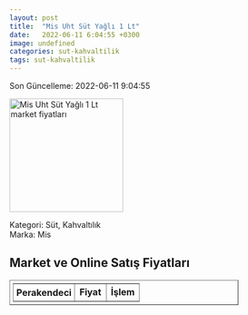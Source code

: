 ```yaml
---
layout: post
title:  "Mis Uht Süt Yağlı 1 Lt"
date:   2022-06-11 6:04:55 +0300
image: undefined
categories: sut-kahvaltilik
tags: sut-kahvaltilik
---
```


Son Güncelleme: 2022-06-11 9:04:55

<img src="undefined" width="200" alt="Mis Uht Süt Yağlı 1 Lt market fiyatları" />

Kategori: Süt, Kahvaltılık
<br />
Marka: Mis

<h2>Market ve Online Satış Fiyatları</h2>

<table border="1" style="padding: 5px;width:80%;">
  <tr>
    <td style="padding: 5px;"><strong>Perakendeci</strong></td>
    <td><strong>Fiyat</strong></td>
    <td><strong>İşlem</strong></td>
  </tr>
  
</table>

